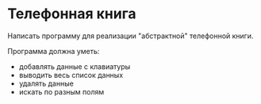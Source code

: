 ﻿# Телефонная книга

Написать программу для реализации "абстрактной" телефонной книги. 

Программа должна уметь: 
- добавлять данные с клавиатуры
- выводить весь список данных
- удалять данные
- искать по разным полям

